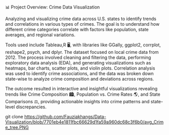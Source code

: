 📊 Project Overview: Crime Data Visualization

Analyzing and visualizing crime data across U.S. states to identify trends and correlations in various types of crimes. The goal is to understand how different crime categories correlate with factors like population, state averages, and regional variations.

Tools used include Tableau,R 🖥️, with libraries like GGally, ggplot2, corrplot, reshape2, psych, and dplyr. The dataset focused on local crime data from 2012. The process involved cleaning and filtering the data, performing exploratory data analysis (EDA), and generating visualizations such as heatmaps, bar charts, scatter plots, and violin plots. Correlation analysis was used to identify crime associations, and the data was broken down state-wise to analyze crime composition and deviations across regions.

The outcome resulted in interactive and insightful visualizations revealing trends like Crime Composition 🏙️, Population vs. Crime Rates 🌎, and State Comparisons ⚖️, providing actionable insights into crime patterns and state-level discrepancies.

git clone https://github.com/Fauziakhangs/Data-Visualization/blob/7701eb4e1811fbc66629d1fa59a960dc68c3f6b0/avg_Crime_tree.PNG
